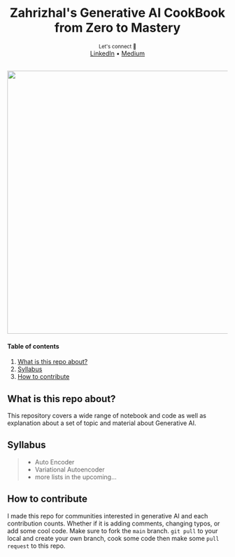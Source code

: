 <div align="center">
    <h1>Zahrizhal's Generative AI CookBook from Zero to Mastery</h1>
</div>

<div align="center">
    <sub>Let's connect 🤗</sub>
    <br />
    <a href="https://www.linkedin.com/in/zahrizhal-ali/">LinkedIn</a> •
    <a href="https://medium.com/@zahrizhalali">Medium</a>
<br />
</div>

<br />

<p align="center">
  <img src="images/header.png" width='600' />
</p>


#### Table of contents
1. [What is this repo about?](#what-is-this-repo-about)
2. [Syllabus](#syllabus)
3. [How to contribute](#how-to-contribute)


## What is this repo about?
This repository covers a wide range of notebook and code as well as explanation about a set of topic and material about Generative AI.

## Syllabus

>* Auto Encoder
>* Variational Autoencoder
>* more lists in the upcoming...

## How to contribute
I made this repo for communities interested in generative AI and each contribution counts. Whether if it is adding comments, changing typos, or add some cool code.
Make sure to fork the `main` branch. `git pull` to your local and create your own branch, cook some code then make some `pull request` to this repo. 
